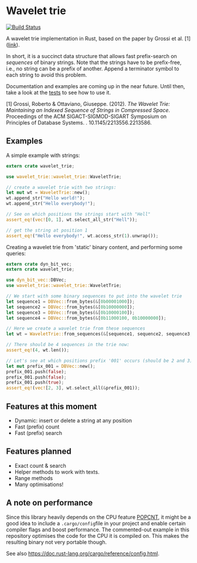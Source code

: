 # Wavelet trie
[![Build Status](https://travis-ci.org/ghsnd/wavelet-trie.svg?branch=master)](https://travis-ci.org/ghsnd/wavelet-trie)

A wavelet trie implementation in Rust, based on the paper by Grossi et al. [1] ([link](https://arxiv.org/abs/1204.3581)).

In short, it is a succinct data structure that allows fast prefix-search on _sequences_ of binary strings.
Note that the strings have to be prefix-free, i.e., no string can be a prefix of another. Append a terminator symbol
to each string to avoid this problem. 

Documentation and examples are coming up in the near future. Until then, take a look at
the [tests](https://github.com/ghsnd/wavelet-trie/blob/master/src/wavelet_trie/tests.rs) to see how to use it.

[1] Grossi, Roberto & Ottaviano, Giuseppe. (2012). _The Wavelet Trie: Maintaining an Indexed Sequence of Strings in
Compressed Space_. Proceedings of the ACM SIGACT-SIGMOD-SIGART Symposium on Principles of Database Systems. . 10.1145/2213556.2213586.

## Examples


A simple example with strings:

```rust
extern crate wavelet_trie;

use wavelet_trie::wavelet_trie::WaveletTrie;

// create a wavelet trie with two strings:
let mut wt = WaveletTrie::new();
wt.append_str("Hello world!");
wt.append_str("Hello everybody!");

// See on which positions the strings start with "Hell"
assert_eq!(vec![0, 1], wt.select_all_str("Hell"));

// get the string at position 1
assert_eq!("Hello everybody!", wt.access_str(1).unwrap());
```

Creating a wavelet trie from 'static' binary content, and performing some queries:

```rust
extern crate dyn_bit_vec;
extern crate wavelet_trie;

use dyn_bit_vec::DBVec;
use wavelet_trie::wavelet_trie::WaveletTrie;

// We start with some binary sequences to put into the wavelet trie
let sequence1 = DBVec::from_bytes(&[0b00001000]);
let sequence2 = DBVec::from_bytes(&[0b10000000]);
let sequence3 = DBVec::from_bytes(&[0b10000100]);
let sequence4 = DBVec::from_bytes(&[0b11000100, 0b10000000]);

// Here we create a wavelet trie from these sequences
let wt = WaveletTrie::from_sequences(&[sequence1, sequence2, sequence3, sequence4]);

// There should be 4 sequences in the trie now:
assert_eq!(4, wt.len());

// Let's see at which positions prefix '001' occurs (should be 2 and 3).
let mut prefix_001 = DBVec::new();
prefix_001.push(false);
prefix_001.push(false);
prefix_001.push(true);
assert_eq!(vec![2, 3], wt.select_all(&prefix_001));
```

## Features at this moment
* Dynamic: insert or delete a string at any position
* Fast (prefix) count
* Fast (prefix) search

## Features planned
* Exact count & search
* Helper methods to work with texts.
* Range methods
* Many optimisations!

## A note on performance
Since this library heavily depends on the CPU feature [POPCNT](https://en.wikipedia.org/wiki/SSE4#POPCNT_and_LZCNT), it might be a good idea to include a `.cargo/config`file in your project and enable certain compiler flags and boost performance. The commented-out example in this repository optimises the code for the CPU it is compiled on. This makes the resulting binary not very portable though.

See also <https://doc.rust-lang.org/cargo/reference/config.html>.
